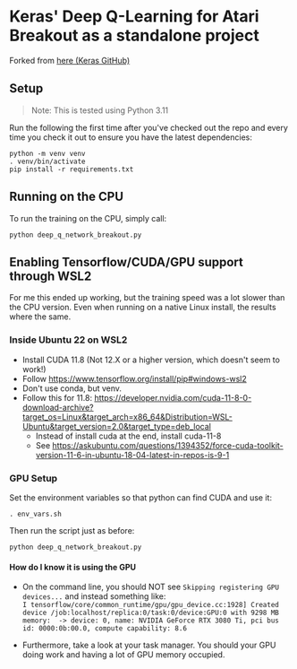 # Keras' Deep Q-Learning for Atari Breakout as a standalone project

Forked from [here (Keras GitHub)](https://github.com/keras-team/keras-io/blob/master/examples/rl/deep_q_network_breakout.py)

## Setup
 > Note: This is tested using Python 3.11

Run the following the first time after you've checked out the repo and every
time you check it out to ensure you have the latest dependencies:
```
python -m venv venv
. venv/bin/activate
pip install -r requirements.txt
```

## Running on the CPU
To run the training on the CPU, simply call:
```
python deep_q_network_breakout.py
```

## Enabling Tensorflow/CUDA/GPU support through WSL2
For me this ended up working, but the training speed was a lot slower than the
CPU version. Even when running on a native Linux install, the results where the
same.

### Inside Ubuntu 22 on WSL2
 - Install CUDA 11.8 (Not 12.X or a higher version, which doesn't seem to work!)
 - Follow https://www.tensorflow.org/install/pip#windows-wsl2
  - Don't use conda, but venv.
 - Follow this for 11.8: https://developer.nvidia.com/cuda-11-8-0-download-archive?target_os=Linux&target_arch=x86_64&Distribution=WSL-Ubuntu&target_version=2.0&target_type=deb_local
   - Instead of install cuda at the end, install cuda-11-8
    - See https://askubuntu.com/questions/1394352/force-cuda-toolkit-version-11-6-in-ubuntu-18-04-latest-in-repos-is-9-1

### GPU Setup
Set the environment variables so that python can find CUDA and use it:
```
. env_vars.sh
```

Then run the script just as before:
```
python deep_q_network_breakout.py
```

#### How do I know it is using the GPU
 - On the command line, you should NOT see `Skipping registering GPU devices...` and instead something like:</br>
 ```I tensorflow/core/common_runtime/gpu/gpu_device.cc:1928] Created device /job:localhost/replica:0/task:0/device:GPU:0 with 9298 MB memory:  -> device: 0, name: NVIDIA GeForce RTX 3080 Ti, pci bus id: 0000:0b:00.0, compute capability: 8.6```

 - Furthermore, take a look at your task manager. You should your GPU doing work and
   having a lot of GPU memory occupied.
